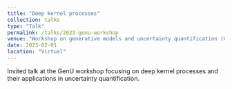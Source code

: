```yaml
---
title: "Deep kernel processes"
collection: talks
type: "Talk"
permalink: /talks/2023-genu-workshop
venue: "Workshop on generative models and uncertainty quantification (GenU)"
date: 2023-02-01
location: "Virtual"
---
```


Invited talk at the GenU workshop focusing on deep kernel processes and their applications in uncertainty quantification. 